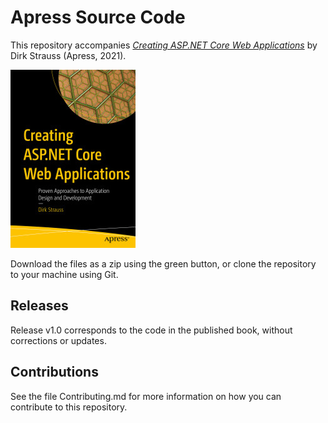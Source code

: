 # Apress Source Code

This repository accompanies [*Creating ASP.NET Core Web Applications*](https://www.apress.com/9781484268278) by Dirk Strauss (Apress, 2021).

[comment]: #cover
![Cover image](9781484268278.jpg)

Download the files as a zip using the green button, or clone the repository to your machine using Git.

## Releases

Release v1.0 corresponds to the code in the published book, without corrections or updates.

## Contributions

See the file Contributing.md for more information on how you can contribute to this repository.